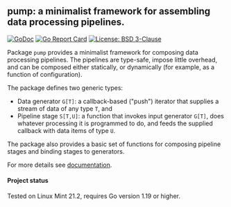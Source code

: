 ## pump: a minimalist framework for assembling data processing pipelines.

[![GoDoc](https://godoc.org/github.com/maxim2266/pump?status.svg)](https://godoc.org/github.com/maxim2266/pump)
[![Go Report Card](https://goreportcard.com/badge/github.com/maxim2266/pump)](https://goreportcard.com/report/github.com/maxim2266/pump)
[![License: BSD 3-Clause](https://img.shields.io/badge/License-BSD_3--Clause-yellow.svg)](https://opensource.org/licenses/BSD-3-Clause)

Package `pump` provides a minimalist framework for composing data processing pipelines.
The pipelines are type-safe, impose little overhead, and can be composed either statically,
or dynamically (for example, as a function of configuration).

The package defines two generic types:

  - Data generator `G[T]`: a callback-based ("push") iterator that supplies a stream of data of
    any type `T`, and
  - Pipeline stage `S[T,U]`: a function that invokes input generator `G[T]`, does whatever processing
    it is programmed to do, and feeds the supplied callback with data items of type `U`.

The package also provides a basic set of functions for composing pipeline stages and binding stages
to generators.

For more details see [documentation](https://godoc.org/github.com/maxim2266/pump).

#### Project status
Tested on Linux Mint 21.2, requires Go version 1.19 or higher.
